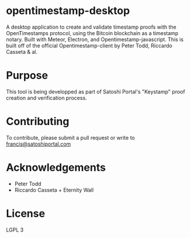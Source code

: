 # opentimestamp-desktop
A desktop application to create and validate timestamp proofs with the OpenTimestamps protocol, using the Bitcoin blockchain as a timestamp notary. Built with Meteor, Electron, and Opentimestamp-javascript. This is built off of the official Opentimestamp-client by Peter Todd, Riccardo Casseta & al.

# Purpose
This tool is being developped as part of Satoshi Portal's "Keystamp" proof creation and verification process.

# Contributing
To contribute, please submit a pull request or write to francis@satoshiportal.com

# Acknowledgements
- Peter Todd
- Riccardo Casseta + Eternity Wall

# License
LGPL 3
